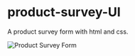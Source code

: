 # product-survey-UI
A product survey form with html and css.

![Product Survey Form](https://user-images.githubusercontent.com/79892727/161130550-aba75ddb-30e4-4431-890c-ef4abaa2f327.png)

